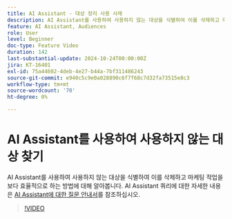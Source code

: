 ```yaml
---
title: AI Assistant - 대상 정리 사용 사례
description: AI Assistant를 사용하여 사용하지 않는 대상을 식별하여 이를 삭제하고 마케팅 작업을 보다 효율적으로 하는 방법에 대해 알아봅니다.
feature: AI Assistant, Audiences
role: User
level: Beginner
doc-type: Feature Video
duration: 142
last-substantial-update: 2024-10-24T00:00:00Z
jira: KT-16401
exl-id: 75a44602-4deb-4e27-b44a-7bf311486243
source-git-commit: e940c5c9e0a028890c6f7f68c7d32fa73515e8c3
workflow-type: tm+mt
source-wordcount: '70'
ht-degree: 0%

---
```


# AI Assistant를 사용하여 사용하지 않는 대상 찾기

AI Assistant를 사용하여 사용하지 않는 대상을 식별하여 이를 삭제하고 마케팅 작업을 보다 효율적으로 하는 방법에 대해 알아봅니다. AI Assistant 쿼리에 대한 자세한 내용은 [AI Assistant에 대한 질문 안내서](https://experienceleague.adobe.com/en/docs/experience-platform/ai-assistant/questions)를 참조하십시오.

>[!VIDEO](https://video.tv.adobe.com/v/3435532/?learn=on)
